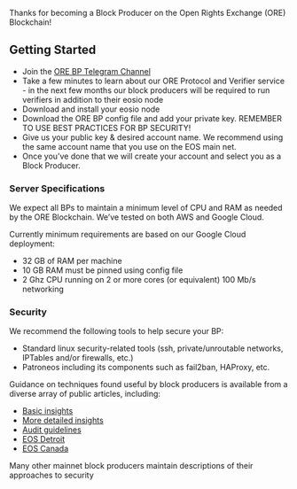
Thanks for becoming a Block Producer on the Open Rights Exchange (ORE) Blockchain! 

## Getting Started

- Join the [ORE BP Telegram Channel](https://t.me/joinchat/C8vKvxQqx6TNqrYzMYUThA)
- Take a few minutes to learn about our ORE Protocol and Verifier service - in the next few months our block producers will be required to run verifiers in addition to their eosio node
- Download and install your eosio node
- Download the ORE BP config file and add your private key. REMEMBER TO USE BEST PRACTICES FOR BP SECURITY!
- Give us your public key & desired account name. We recommend using the same account name that you use on the EOS main net.
- Once you’ve done that we will create your account and select you as a Block Producer.

### Server Specifications

We expect all BPs to maintain a minimum level of CPU and RAM as needed by the ORE Blockchain. 
We’ve tested on both AWS and Google Cloud. 

Currently minimum requirements are based on our Google Cloud deployment:
- 32 GB of RAM per machine
- 10 GB RAM must be pinned using config file
-  2 Ghz CPU running on 2 or more cores (or equivalent)
100 Mb/s networking

### Security

We recommend the following tools to help secure your BP:
- Standard linux security-related tools (ssh, private/unroutable networks, IPTables and/or firewalls, etc.)
- Patroneos including its components such as fail2ban, HAProxy, etc.

Guidance on techniques found useful by block producers is available from a diverse array of public articles, including:
- [Basic insights](https://eosuk.io/2018/05/17/eos-block-producer-security-done-right)
- [More detailed insights](https://medium.com/eostribe/eos-bp-security-statement-e8cbf0df72db)
- [Audit guidelines](https://github.com/slowmist/eos-bp-nodes-security-checklist/blob/master/audit-en.md)
- [EOS Detroit](https://eosdetroit.io/company/infrastructure)
- [EOS Canada](https://steemit.com/eos/@eos-canada/introducing-eos-canada--a-leading-block-producer-candidate)

Many other mainnet block producers maintain descriptions of their approaches to security

